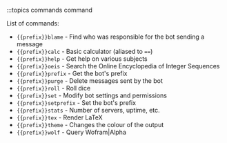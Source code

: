 :::topics commands command

List of commands:
- `{{prefix}}blame` - Find who was responsible for the bot sending a message
- `{{prefix}}calc` - Basic calculator (aliased to `==`)
- `{{prefix}}help` - Get help on various subjects
- `{{prefix}}oeis` - Search the Online Encyclopedia of Integer Sequences
- `{{prefix}}prefix` - Get the bot's prefix
- `{{prefix}}purge` - Delete messages sent by the bot
- `{{prefix}}roll` - Roll dice
- `{{prefix}}set` - Modify bot settings and permissions
- `{{prefix}}setprefix` - Set the bot's prefix
- `{{prefix}}stats` - Number of servers, uptime, etc.
- `{{prefix}}tex` - Render LaTeX
- `{{prefix}}theme` - Changes the colour of the output
- `{{prefix}}wolf` - Query Wofram|Alpha
